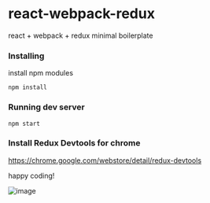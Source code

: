 # react-webpack-redux
react + webpack + redux minimal boilerplate



### Installing

install npm modules

```
npm install
```


### Running dev server

```
npm start
```

### Install Redux Devtools for chrome
https://chrome.google.com/webstore/detail/redux-devtools

happy coding!

![image](https://i.gyazo.com/128c8e0c633fd4024c2ee5a440b07e47.png)

